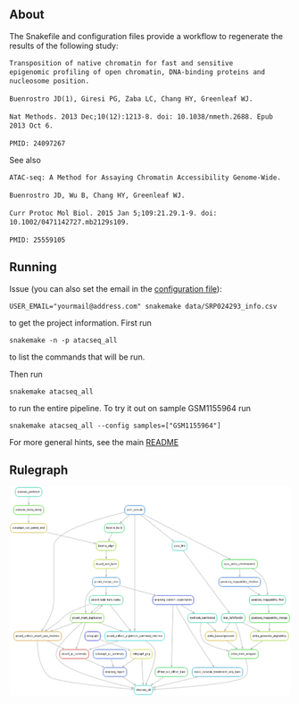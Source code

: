 ## About ##

The Snakefile and configuration files provide a workflow to regenerate the results of the following study:

	Transposition of native chromatin for fast and sensitive
    epigenomic profiling of open chromatin, DNA-binding proteins and
    nucleosome position.
	
	Buenrostro JD(1), Giresi PG, Zaba LC, Chang HY, Greenleaf WJ.

	Nat Methods. 2013 Dec;10(12):1213-8. doi: 10.1038/nmeth.2688. Epub 2013 Oct 6.

	PMID: 24097267

See also

	ATAC-seq: A Method for Assaying Chromatin Accessibility Genome-Wide.

	Buenrostro JD, Wu B, Chang HY, Greenleaf WJ.

	Curr Protoc Mol Biol. 2015 Jan 5;109:21.29.1-9. doi: 10.1002/0471142727.mb2129s109.

	PMID: 25559105 

## Running ##

Issue (you can also set the email in the
[configuration file](smlconf.yaml)):

	USER_EMAIL="yourmail@address.com" snakemake data/SRP024293_info.csv

to get the project information.  First run

	snakemake -n -p atacseq_all

to list the commands that will be run.

Then run

	snakemake atacseq_all

to run the entire pipeline. To try it out on sample GSM1155964 run

	snakemake atacseq_all --config samples=["GSM1155964"]

For more general hints, see the main [README](../README.md)

## Rulegraph ##

![rulegraph](atacseq_all_rulegraph.png)
